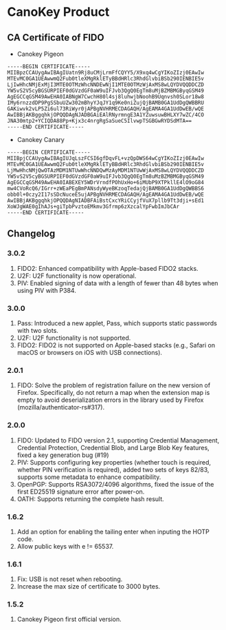 # CanoKey Product

## CA Certificate of FIDO

- Canokey Pigeon
```
-----BEGIN CERTIFICATE-----
MIIBpzCCAUygAwIBAgIUatn9Rj8uCMjLrmFfCQYY5/X9xq4wCgYIKoZIzj0EAwIw
MTEvMC0GA1UEAwwmQ2Fub0tleXMgRklETyBBdHRlc3RhdGlvbiBSb290IENBIE5v
LjIwHhcNMjExMjI3MTE0OTMzWhcNNDEwNjI1MTE0OTMzWjAxMS8wLQYDVQQDDCZD
YW5vS2V5cyBGSURPIEF0dGVzdGF0aW9uIFJvb3QgQ0EgTm8uMjBZMBMGByqGSM49
AgEGCCqGSM49AwEHA0IABNgW7CwchH80l4sj8luhwjbNoohB9Uqnvsh0SLor18w8
IMy6rnzzdDP9PgSSbuUZw302mBhyYJqJY1q9Ke0niZujQjBAMB0GA1UdDgQWBBRU
GAKiwvk2vLP5Zi6ul73RiWyr0jAPBgNVHRMECDAGAQH/AgEAMA4GA1UdDwEB/wQE
AwIBBjAKBggqhkjOPQQDAgNJADBGAiEAlRNyrmngE3A1YZuwsuwBHLXY7wZC/4CO
JNA30mtp2+YCIQDA88Pp+Kjx3c4nrgRgSaSueC5IlvwpTSGBGwRYDSdMTA==
-----END CERTIFICATE-----
```

- Canokey Canary
```
-----BEGIN CERTIFICATE-----
MIIBpjCCAUygAwIBAgIUJqLszFCSI6gfDqvFL+vzQpDWS64wCgYIKoZIzj0EAwIw
MTEvMC0GA1UEAwwmQ2Fub0tleXMgRklETyBBdHRlc3RhdGlvbiBSb290IENBIE5v
LjMwHhcNMjQwOTAzMDM1NTUwWhcNNDQwMzAyMDM1NTUwWjAxMS8wLQYDVQQDDCZD
YW5vS2V5cyBGSURPIEF0dGVzdGF0aW9uIFJvb3QgQ0EgTm8uMzBZMBMGByqGSM49
AgEGCCqGSM49AwEHA0IABEXEY5WDrVrndfPOhUxHo+6iMUbP9XTPkllE4lO9oG84
mw4CVoRcQ6/IGrr+zWEaPEgBmPANsdyWyeBKzoqTedajQjBAMB0GA1UdDgQWBBS6
obb0l+0czy2I17sSDcNuceE5ujAPBgNVHRMECDAGAQH/AgEAMA4GA1UdDwEB/wQE
AwIBBjAKBggqhkjOPQQDAgNIADBFAiBstCxcYRiCCyjfVuX7pllb9Tt3dji+sEd1
XoWJgWAE0gIhAJs+giTpbPvztoEMkmv3Gfrmp6zXzcalYpFwbImJbCAr
-----END CERTIFICATE-----
```

## Changelog

### 3.0.2
1. FIDO2: Enhanced compatibility with Apple-based FIDO2 stacks.
2. U2F: U2F functionality is now operational.
3. PIV: Enabled signing of data with a length of fewer than 48 bytes when using PIV with P384.

### 3.0.0

1. Pass: Introduced a new applet, Pass, which supports static passwords with two slots.
2. U2F: U2F functionality is not supported.
3. FIDO2: FIDO2 is not supported on Apple-based stacks (e.g., Safari on macOS or browsers on iOS with USB connections).

### 2.0.1
1. FIDO: Solve the problem of registration failure on the new version of Firefox. Specifically, do not return a map when the extension map is empty to avoid deserialization errors in the library used by Firefox (mozilla/authenticator-rs#317).

### 2.0.0
1. FIDO: Updated to FIDO version 2.1, supporting Credential Management, Credential Protection, Credential Blob, and Large Blob Key features, fixed a key generation bug (#19)
2. PIV: Supports configuring key properties (whether touch is required, whether PIN verification is required), added two sets of keys 82/83, supports some metadata to enhance compatibility.
3. OpenPGP: Supports RSA3072/4096 algorithms, fixed the issue of the first ED25519 signature error after power-on.
4. OATH: Supports returning the complete hash result.

### 1.6.2

1. Add an option for enabling the tailing enter when inputing the HOTP code.
2. Allow public keys with e != 65537.

### 1.6.1

1. Fix: USB is not reset when rebooting.
2. Increase the max size of certificate to 3000 bytes.

### 1.5.2

1. Canokey Pigeon first official version.
